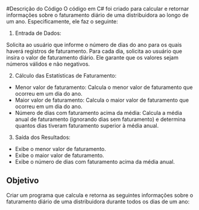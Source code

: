 #Descrição do Código
O código em C# foi criado para calcular e retornar informações sobre o faturamento diário de uma distribuidora ao longo de um ano. Especificamente, ele faz o seguinte:

1. Entrada de Dados:

Solicita ao usuário que informe o número de dias do ano para os quais haverá registros de faturamento.
Para cada dia, solicita ao usuário que insira o valor de faturamento diário. Ele garante que os valores sejam números válidos e não negativos.

2. Cálculo das Estatísticas de Faturamento:

- Menor valor de faturamento: Calcula o menor valor de faturamento que ocorreu em um dia do ano.
- Maior valor de faturamento: Calcula o maior valor de faturamento que ocorreu em um dia do ano.
- Número de dias com faturamento acima da média: Calcula a média anual de faturamento (ignorando dias sem faturamento) e determina quantos dias tiveram faturamento superior à média anual.

3. Saída dos Resultados:

- Exibe o menor valor de faturamento.
- Exibe o maior valor de faturamento.
- Exibe o número de dias com faturamento acima da média anual.

## Objetivo
Criar um programa que calcula e retorna as seguintes informações sobre o faturamento diário de uma distribuidora durante todos os dias de um ano: